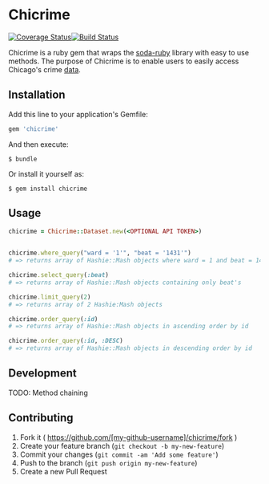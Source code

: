 # Chicrime
[![Coverage Status](https://coveralls.io/repos/bloomyminded/chicrime/badge.svg?branch=master&service=github)](https://coveralls.io/github/bloomyminded/chicrime?branch=master)[![Build Status](https://travis-ci.org/bloomyminded/chicrime.png?branch=master)](https://travis-ci.org/bloomyminded/chicrime)

Chicrime is a ruby gem that wraps the [soda-ruby](https://github.com/socrata/soda-ruby) library with easy to use methods.  The purpose of Chicrime is to enable users to easily access
Chicago's crime [data](http://data.cityofchicago.org).

## Installation

Add this line to your application's Gemfile:

```ruby
gem 'chicrime'
```

And then execute:

    $ bundle

Or install it yourself as:

    $ gem install chicrime

## Usage

```ruby
chicrime = Chicrime::Dataset.new(<OPTIONAL API TOKEN>)


chicrime.where_query("ward = '1'", "beat = '1431'")
# => returns array of Hashie::Mash objects where ward = 1 and beat = 1431

chicrime.select_query(:beat)
# => returns array of Hashie::Mash objects containing only beat's 

chicrime.limit_query(2)
# => returns array of 2 Hashie:Mash objects

chicrime.order_query(:id)
# => returns array of Hashie::Mash objects in ascending order by id

chicrime.order_query(:id, :DESC)
# => returns array of Hashie::Mash objects in descending order by id

```

## Development

TODO: Method chaining

## Contributing

1. Fork it ( https://github.com/[my-github-username]/chicrime/fork )
2. Create your feature branch (`git checkout -b my-new-feature`)
3. Commit your changes (`git commit -am 'Add some feature'`)
4. Push to the branch (`git push origin my-new-feature`)
5. Create a new Pull Request
